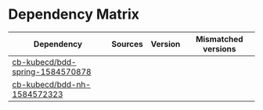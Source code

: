 # Dependency Matrix

Dependency | Sources | Version | Mismatched versions
---------- | ------- | ------- | -------------------
[cb-kubecd/bdd-spring-1584570878](https://github.com/cb-kubecd/bdd-spring-1584570878.git) |  | []() | 
[cb-kubecd/bdd-nh-1584572323](https://github.com/cb-kubecd/bdd-nh-1584572323.git) |  | []() | 
